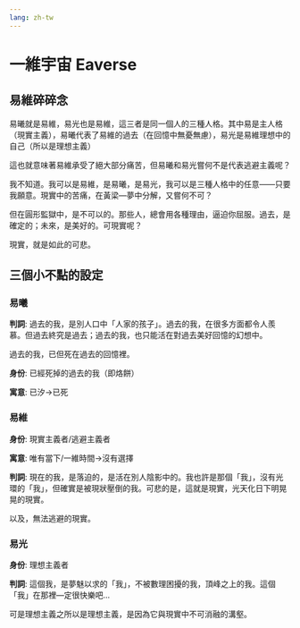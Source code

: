 ```yaml
---
lang: zh-tw
---
```


# 一維宇宙 Eaverse

## 易維碎碎念

易曦就是易維，易光也是易維，這三者是同一個人的三種人格。其中易是主人格（現實主義），易曦代表了易維的過去（在回憶中無憂無慮），易光是易維理想中的自己（所以是理想主義）

這也就意味著易維承受了絕大部分痛苦，但易曦和易光嘗何不是代表逃避主義呢？

我不知道。我可以是易維，是易曦，是易光，我可以是三種人格中的任意——只要我願意。現實中的苦痛，在黃梁—夢中分解，又嘗何不可？

但在圓形監獄中，是不可以的。那些人，總會用各種理由，逼迫你屈服。過去，是確定的；未來，是美好的。可現實呢？

現實，就是如此的可悲。

## 三個小不點的設定
### 易曦
**判詞**:
過去的我，是別人口中「人家的孩子」。過去的我，在很多方面都令人羨慕。但過去終究是過去；過去的我，也只能活在對過去美好回憶的幻想中。

過去的我，已但死在過去的回憶裡。

**身份**:
已經死掉的過去的我（即烙餅）

**寓意**:
已汐->已死

### 易維
**身份**:
現實主義者/逃避主義者

**寓意**:
唯有當下/一維時間->沒有選擇

**判詞**:
現在的我，是落迫的，是活在別人陰影中的。我也許是那個「我」，沒有光環的「我」，但確實是被現狀壓倒的我。可悲的是，這就是現實，光天化日下明晃晃的現實。

以及，無法逃避的現實。

### 易光

**身份**:
理想主義者

**判詞**:
這個我，是夢魅以求的「我」，不被數理困擾的我，頂峰之上的我。這個「我」在那裡—定很快樂吧...

可是理想主義之所以是理想主義，是因為它與現實中不可消融的溝壑。
